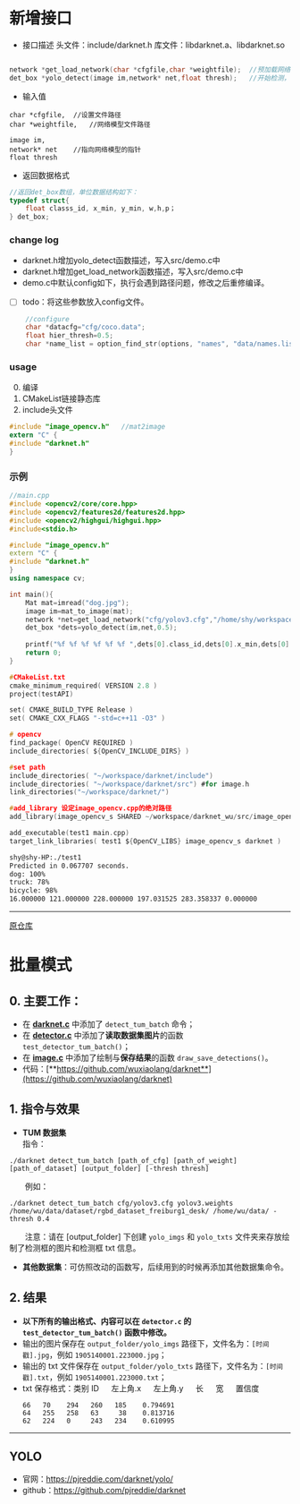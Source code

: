 # 新增接口
+ 接口描述
头文件：include/darknet.h
库文件：libdarknet.a、libdarknet.so
```c

network *get_load_network(char *cfgfile,char *weightfile);  //预加载网络
det_box *yolo_detect(image im,network* net,float thresh);   //开始检测，必须在加载网络之后
```
+ 输入值
```
char *cfgfile,  //设置文件路径
char *weightfile,   //网络模型文件路径

image im,
network* net    //指向网络模型的指针
float thresh
```
+ 返回数据格式
```c
//返回det_box数组，单位数据结构如下：
typedef struct{
    float classs_id, x_min, y_min, w,h,p；
} det_box;
```
### change log
+ darknet.h增加yolo_detect函数描述，写入src/demo.c中
+ darknet.h增加get_load_network函数描述，写入src/demo.c中
+ demo.c中默认config如下，执行会遇到路径问题，修改之后重修编译。
- [ ] todo：将这些参数放入config文件。
```c
    //configure
    char *datacfg="cfg/coco.data";
    float hier_thresh=0.5;
    char *name_list = option_find_str(options, "names", "data/names.list");
```
### usage
0. 编译
1. CMakeList链接静态库
2. include头文件
```c
#include "image_opencv.h"   //mat2image
extern "C" {
#include "darknet.h"
}
```
### 示例
```cpp
//main.cpp
#include <opencv2/core/core.hpp>
#include <opencv2/features2d/features2d.hpp>
#include <opencv2/highgui/highgui.hpp>
#include<stdio.h>

#include "image_opencv.h"
extern "C" {
#include "darknet.h"
}
using namespace cv;

int main(){
    Mat mat=imread("dog.jpg");
    image im=mat_to_image(mat);
    network *net=get_load_network("cfg/yolov3.cfg","/home/shy/workspace/darknet_wu/yolov3.weights");
    det_box *dets=yolo_detect(im,net,0.5);
    
    printf("%f %f %f %f %f %f ",dets[0].class_id,dets[0].x_min,dets[0].y_min,dets[0].w,dets[0].h,dets[0].p);
    return 0;
}

```


```c make
#CMakeList.txt
cmake_minimum_required( VERSION 2.8 )
project(testAPI)

set( CMAKE_BUILD_TYPE Release )
set( CMAKE_CXX_FLAGS "-std=c++11 -O3" )

# opencv 
find_package( OpenCV REQUIRED )
include_directories( ${OpenCV_INCLUDE_DIRS} )

#set path
include_directories( "~/workspace/darknet/include")
include_directories( "~/workspace/darknet/src") #for image.h
link_directories("~/workspace/darknet/")

#add_library 设定image_opencv.cpp的绝对路径
add_library(image_opencv_s SHARED ~/workspace/darknet_wu/src/image_opencv.cpp)

add_executable(test1 main.cpp)
target_link_libraries( test1 ${OpenCV_LIBS} image_opencv_s darknet )
```
```sh
shy@shy-HP:./test1
Predicted in 0.067707 seconds.
dog: 100%
truck: 78%
bicycle: 98%
16.000000 121.000000 228.000000 197.031525 283.358337 0.000000
```
---
[原仓库](https://github.com/wuxiaolang/darknet)
# 批量模式
## 0. 主要工作：
+ 在 [**darknet.c**](https://github.com/wuxiaolang/darknet/blob/master/examples/darknet.c?1552372879559) 中添加了 `detect_tum_batch` 命令；
+ 在 [**detector.c**](https://github.com/wuxiaolang/darknet/blob/master/examples/detector.c?1552372948327) 中添加了**读取数据集图片**的函数 `test_detector_tum_batch()`；
+ 在 [**image.c**](https://github.com/wuxiaolang/darknet/blob/master/src/image.c?1552373025166) 中添加了绘制与**保存结果**的函数 `draw_save_detections()`。
+ 代码：[**https://github.com/wuxiaolang/darknet**](https://github.com/wuxiaolang/darknet)

## 1. 指令与效果
+ **TUM 数据集**    
指令：
```
./darknet detect_tum_batch [path_of_cfg] [path_of_weight] [path_of_dataset] [output_folder] [-thresh thresh]
```
&emsp;&emsp;例如：
```
./darknet detect_tum_batch cfg/yolov3.cfg yolov3.weights /home/wu/data/dataset/rgbd_dataset_freiburg1_desk/ /home/wu/data/ -thresh 0.4
```
&emsp;&emsp;注意：请在 [output_folder] 下创建 `yolo_imgs` 和 `yolo_txts` 文件夹来存放绘制了检测框的图片和检测框 txt 信息。

+ **其他数据集**：可仿照改动的函数写，后续用到的时候再添加其他数据集命令。

## 2. 结果
+ **以下所有的输出格式、内容可以在 `detector.c` 的 `test_detector_tum_batch()` 函数中修改。**
+ 输出的图片保存在 `output_folder/yolo_imgs` 路径下，文件名为：`[时间戳].jpg`，例如 `1905140001.223000.jpg`；
+ 输出的 txt 文件保存在 `output_folder/yolo_txts` 路径下，文件名为：`[时间戳].txt`，例如 `1905140001.223000.txt`；
+ txt 保存格式：类别 ID &emsp; 左上角.x &emsp; 左上角.y &emsp; 长 &emsp; 宽 &emsp; 置信度
    ```
    66   70    294   260   185    0.794691
    64   255   258   63     38    0.813716
    62   224   0     243   234    0.610995
    ```
---
## YOLO
+ 官网：https://pjreddie.com/darknet/yolo/
+ github：https://github.com/pjreddie/darknet



